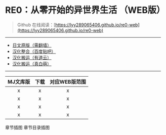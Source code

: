 # RE0：从零开始的异世界生活 （WEB版）

> Github 在线阅读：[https://lyy289065406.github.io/re0-web](https://lyy289065406.github.io/re0-web)

------

- [日文原版（需翻墙）](http://ncode.syosetu.com/n2267be/)
- [汉化整合（百度贴吧）](https://tieba.baidu.com/p/4974060711?red_tag=0820409600)
- [汉化搬运（有道云）](https://note.youdao.com/ynoteshare1/index.html?id=c79c8f8e467ac554d292d62a43dc8bf6&type=note#/&sfc=qqfriend)
- [汉化搬运（真白萌）](https://masiro.moe/forum.php?mod=forumdisplay&fid=251)

------

| MJ文库版 | 下载 | 对应WEB版范围 |
|:-----:|:-----:|:-----:|
| x | x | x |
| x | x | x |
| x | x | x |
| x | x | x |

章节插图 章节目录插图

